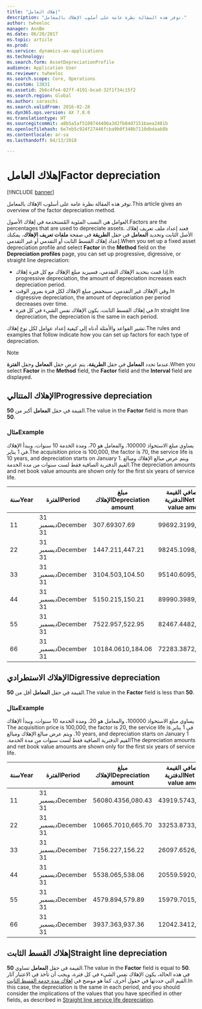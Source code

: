 ```yaml
---
title: "إهلاك العامل"
description: "توفر هذه المقالة نظرة عامة على أسلوب الإهلاك بالمعامل."
author: twheeloc
manager: AnnBe
ms.date: 06/20/2017
ms.topic: article
ms.prod: 
ms.service: dynamics-ax-applications
ms.technology: 
ms.search.form: AssetDepreciationProfile
audience: Application User
ms.reviewer: twheeloc
ms.search.scope: Core, Operations
ms.custom: 13831
ms.assetid: 2b6c4fe4-02ff-4191-bcad-32f1f34c15f2
ms.search.region: Global
ms.author: saraschi
ms.search.validFrom: 2016-02-28
ms.dyn365.ops.version: AX 7.0.0
ms.translationtype: HT
ms.sourcegitcommit: a8b5a5af5108744406a3d2fb84d7151baea2481b
ms.openlocfilehash: 6e7eb5c924f27446fcba9b0f340b7110dbdaab8b
ms.contentlocale: ar-sa
ms.lasthandoff: 04/13/2018

---
```


# <a name="factor-depreciation"></a><span data-ttu-id="4762d-103">إهلاك العامل</span><span class="sxs-lookup"><span data-stu-id="4762d-103">Factor depreciation</span></span>

[!INCLUDE [banner](../includes/banner.md)]

<span data-ttu-id="4762d-104">توفر هذه المقالة نظرة عامة على أسلوب الإهلاك بالمعامل.</span><span class="sxs-lookup"><span data-stu-id="4762d-104">This article gives an overview of the factor depreciation method.</span></span>

<span data-ttu-id="4762d-105">العوامل هي النسب المئوية المُستخدمة في إهلاك الأصول.</span><span class="sxs-lookup"><span data-stu-id="4762d-105">Factors are the percentages that are used to depreciate assets.</span></span> <span data-ttu-id="4762d-106">فعند إعداد ملف تعريف إهلاك الأصل الثابت وتحديد **المعامل** في حقل **الطريقة** في صفحة **ملفات تعريف الإهلاك**، يمكنك إعداد إهلاك القسط الثابت أو التقدمي أو غير التقدمي.</span><span class="sxs-lookup"><span data-stu-id="4762d-106">When you set up a fixed asset depreciation profile and select **Factor** in the **Method** field on the **Depreciation profiles** page, you can set up progressive, digressive, or straight line depreciation:</span></span>

-   <span data-ttu-id="4762d-107">إذا قمت بتحديد الإهلاك التقدمي، فسيزيد مبلغ الإهلاك مع كل فترة إهلاك.</span><span class="sxs-lookup"><span data-stu-id="4762d-107">In progressive depreciation, the amount of depreciation increases each depreciation period.</span></span>
-   <span data-ttu-id="4762d-108">وفي الإهلاك غير التقدمي، سينخفض مبلغ الإهلاك لكل فترة بمرور الوقت.</span><span class="sxs-lookup"><span data-stu-id="4762d-108">In digressive depreciation, the amount of depreciation per period decreases over time.</span></span>
-   <span data-ttu-id="4762d-109">في إهلاك القسط الثابت، يكون الإهلاك نفس الشيء في كل فترة.</span><span class="sxs-lookup"><span data-stu-id="4762d-109">In straight line depreciation, the depreciation is the same in each period.</span></span>

<span data-ttu-id="4762d-110">تشير القواعد والأمثلة أدناه إلى كيفية إعداد عوامل لكل نوع إهلاك.</span><span class="sxs-lookup"><span data-stu-id="4762d-110">The rules and examples that follow indicate how you can set up factors for each type of depreciation.</span></span> 

> [!NOTE] 
> <span data-ttu-id="4762d-111">عندما تحدد **المعامل** في حقل **الطريقة**، يتم عرض حقل **المعامل** وحقل **الفترة**.</span><span class="sxs-lookup"><span data-stu-id="4762d-111">When you select **Factor** in the **Method** field, the **Factor** field and the **Interval** field are displayed.</span></span>

## <a name="progressive-depreciation"></a><span data-ttu-id="4762d-112">الإهلاك المتتالي</span><span class="sxs-lookup"><span data-stu-id="4762d-112">Progressive depreciation</span></span>
<span data-ttu-id="4762d-113">القيمة في حقل **المعامل** أكبر من **50**.</span><span class="sxs-lookup"><span data-stu-id="4762d-113">The value in the **Factor** field is more than **50**.</span></span>

### <a name="example"></a><span data-ttu-id="4762d-114">مثال</span><span class="sxs-lookup"><span data-stu-id="4762d-114">Example</span></span>

<span data-ttu-id="4762d-115">يساوي مبلغ الاستحواذ 100000، والمعامل هو 70، ومدة الخدمة 10 سنوات، ويبدأ الإهلاك في 1 يناير.</span><span class="sxs-lookup"><span data-stu-id="4762d-115">The acquisition price is 100,000, the factor is 70, the service life is 10 years, and depreciation starts on January 1.</span></span> <span data-ttu-id="4762d-116">ويتم عرض مبالغ الإهلاك ومبالغ القيم الدفترية الصافية فقط لست سنوات من مدة الخدمة.‬</span><span class="sxs-lookup"><span data-stu-id="4762d-116">The depreciation amounts and net book value amounts are shown only for the first six years of service life.</span></span>

| <span data-ttu-id="4762d-117">سنة</span><span class="sxs-lookup"><span data-stu-id="4762d-117">Year</span></span> | <span data-ttu-id="4762d-118">الفترة</span><span class="sxs-lookup"><span data-stu-id="4762d-118">Period</span></span>      | <span data-ttu-id="4762d-119">مبلغ الإهلاك</span><span class="sxs-lookup"><span data-stu-id="4762d-119">Depreciation amount</span></span> | <span data-ttu-id="4762d-120">مبلغ صافي القيمة الدفترية</span><span class="sxs-lookup"><span data-stu-id="4762d-120">Net book value amount</span></span> |
|------|-------------|---------------------|-----------------------|
| <span data-ttu-id="4762d-121">1</span><span class="sxs-lookup"><span data-stu-id="4762d-121">1</span></span>    | <span data-ttu-id="4762d-122">31 ديسمبر</span><span class="sxs-lookup"><span data-stu-id="4762d-122">December 31</span></span> | <span data-ttu-id="4762d-123">307.69</span><span class="sxs-lookup"><span data-stu-id="4762d-123">307.69</span></span>              | <span data-ttu-id="4762d-124">99692.31</span><span class="sxs-lookup"><span data-stu-id="4762d-124">99,692.31</span></span>             |
| <span data-ttu-id="4762d-125">2</span><span class="sxs-lookup"><span data-stu-id="4762d-125">2</span></span>    | <span data-ttu-id="4762d-126">31 ديسمبر</span><span class="sxs-lookup"><span data-stu-id="4762d-126">December 31</span></span> | <span data-ttu-id="4762d-127">1447.21</span><span class="sxs-lookup"><span data-stu-id="4762d-127">1,447.21</span></span>            | <span data-ttu-id="4762d-128">98245.10</span><span class="sxs-lookup"><span data-stu-id="4762d-128">98,245.10</span></span>             |
| <span data-ttu-id="4762d-129">3</span><span class="sxs-lookup"><span data-stu-id="4762d-129">3</span></span>    | <span data-ttu-id="4762d-130">31 ديسمبر</span><span class="sxs-lookup"><span data-stu-id="4762d-130">December 31</span></span> | <span data-ttu-id="4762d-131">3104.50</span><span class="sxs-lookup"><span data-stu-id="4762d-131">3,104.50</span></span>            | <span data-ttu-id="4762d-132">95140.60</span><span class="sxs-lookup"><span data-stu-id="4762d-132">95,140.60</span></span>             |
| <span data-ttu-id="4762d-133">4</span><span class="sxs-lookup"><span data-stu-id="4762d-133">4</span></span>    | <span data-ttu-id="4762d-134">31 ديسمبر</span><span class="sxs-lookup"><span data-stu-id="4762d-134">December 31</span></span> | <span data-ttu-id="4762d-135">5150.21</span><span class="sxs-lookup"><span data-stu-id="4762d-135">5,150.21</span></span>            | <span data-ttu-id="4762d-136">89990.39</span><span class="sxs-lookup"><span data-stu-id="4762d-136">89,990.39</span></span>             |
| <span data-ttu-id="4762d-137">5</span><span class="sxs-lookup"><span data-stu-id="4762d-137">5</span></span>    | <span data-ttu-id="4762d-138">31 ديسمبر</span><span class="sxs-lookup"><span data-stu-id="4762d-138">December 31</span></span> | <span data-ttu-id="4762d-139">7522.95</span><span class="sxs-lookup"><span data-stu-id="4762d-139">7,522.95</span></span>            | <span data-ttu-id="4762d-140">82467.44</span><span class="sxs-lookup"><span data-stu-id="4762d-140">82,467.44</span></span>             |
| <span data-ttu-id="4762d-141">6</span><span class="sxs-lookup"><span data-stu-id="4762d-141">6</span></span>    | <span data-ttu-id="4762d-142">31 ديسمبر</span><span class="sxs-lookup"><span data-stu-id="4762d-142">December 31</span></span> | <span data-ttu-id="4762d-143">10184.06</span><span class="sxs-lookup"><span data-stu-id="4762d-143">10,184.06</span></span>           | <span data-ttu-id="4762d-144">72283.38</span><span class="sxs-lookup"><span data-stu-id="4762d-144">72,283.38</span></span>             |

## <a name="digressive-depreciation"></a><span data-ttu-id="4762d-145">الإهلاك الاستطرادي</span><span class="sxs-lookup"><span data-stu-id="4762d-145">Digressive depreciation</span></span>
<span data-ttu-id="4762d-146">القيمة في حقل **المعامل** أقل من **50**.</span><span class="sxs-lookup"><span data-stu-id="4762d-146">The value in the **Factor** field is less than **50**.</span></span>

### <a name="example"></a><span data-ttu-id="4762d-147">مثال</span><span class="sxs-lookup"><span data-stu-id="4762d-147">Example</span></span>

<span data-ttu-id="4762d-148">‏‫يساوي مبلغ الاستحواذ 100000، والمعامل هو 20، ومدة الخدمة 10 سنوات، ويبدأ الإهلاك في 1 يناير.</span><span class="sxs-lookup"><span data-stu-id="4762d-148">The acquisition price is 100,000, the factor is 20, the service life is 10 years, and depreciation starts on January 1.</span></span> <span data-ttu-id="4762d-149">ويتم عرض مبالغ الإهلاك ومبالغ القيم الدفترية الصافية فقط لست سنوات من مدة الخدمة.‬</span><span class="sxs-lookup"><span data-stu-id="4762d-149">The depreciation amounts and net book value amounts are shown only for the first six years of service life.</span></span>

| <span data-ttu-id="4762d-150">سنة</span><span class="sxs-lookup"><span data-stu-id="4762d-150">Year</span></span> | <span data-ttu-id="4762d-151">الفترة</span><span class="sxs-lookup"><span data-stu-id="4762d-151">Period</span></span>      | <span data-ttu-id="4762d-152">مبلغ الإهلاك</span><span class="sxs-lookup"><span data-stu-id="4762d-152">Depreciation amount</span></span> | <span data-ttu-id="4762d-153">مبلغ صافي القيمة الدفترية</span><span class="sxs-lookup"><span data-stu-id="4762d-153">Net book value amount</span></span> |
|------|-------------|---------------------|-----------------------|
| <span data-ttu-id="4762d-154">1</span><span class="sxs-lookup"><span data-stu-id="4762d-154">1</span></span>    | <span data-ttu-id="4762d-155">31 ديسمبر</span><span class="sxs-lookup"><span data-stu-id="4762d-155">December 31</span></span> | <span data-ttu-id="4762d-156">56080.43</span><span class="sxs-lookup"><span data-stu-id="4762d-156">56,080.43</span></span>           | <span data-ttu-id="4762d-157">43919.57</span><span class="sxs-lookup"><span data-stu-id="4762d-157">43,919.57</span></span>             |
| <span data-ttu-id="4762d-158">2</span><span class="sxs-lookup"><span data-stu-id="4762d-158">2</span></span>    | <span data-ttu-id="4762d-159">31 ديسمبر</span><span class="sxs-lookup"><span data-stu-id="4762d-159">December 31</span></span> | <span data-ttu-id="4762d-160">10665.70</span><span class="sxs-lookup"><span data-stu-id="4762d-160">10,665.70</span></span>           | <span data-ttu-id="4762d-161">33253.87</span><span class="sxs-lookup"><span data-stu-id="4762d-161">33,253.87</span></span>             |
| <span data-ttu-id="4762d-162">3</span><span class="sxs-lookup"><span data-stu-id="4762d-162">3</span></span>    | <span data-ttu-id="4762d-163">31 ديسمبر</span><span class="sxs-lookup"><span data-stu-id="4762d-163">December 31</span></span> | <span data-ttu-id="4762d-164">7156.22</span><span class="sxs-lookup"><span data-stu-id="4762d-164">7,156.22</span></span>            | <span data-ttu-id="4762d-165">26097.65</span><span class="sxs-lookup"><span data-stu-id="4762d-165">26,097.65</span></span>             |
| <span data-ttu-id="4762d-166">4</span><span class="sxs-lookup"><span data-stu-id="4762d-166">4</span></span>    | <span data-ttu-id="4762d-167">31 ديسمبر</span><span class="sxs-lookup"><span data-stu-id="4762d-167">December 31</span></span> | <span data-ttu-id="4762d-168">5538.06</span><span class="sxs-lookup"><span data-stu-id="4762d-168">5,538.06</span></span>            | <span data-ttu-id="4762d-169">20559.59</span><span class="sxs-lookup"><span data-stu-id="4762d-169">20,559.59</span></span>             |
| <span data-ttu-id="4762d-170">5</span><span class="sxs-lookup"><span data-stu-id="4762d-170">5</span></span>    | <span data-ttu-id="4762d-171">31 ديسمبر</span><span class="sxs-lookup"><span data-stu-id="4762d-171">December 31</span></span> | <span data-ttu-id="4762d-172">4579.89</span><span class="sxs-lookup"><span data-stu-id="4762d-172">4,579.89</span></span>            | <span data-ttu-id="4762d-173">15979.70</span><span class="sxs-lookup"><span data-stu-id="4762d-173">15,979.70</span></span>             |
| <span data-ttu-id="4762d-174">6</span><span class="sxs-lookup"><span data-stu-id="4762d-174">6</span></span>    | <span data-ttu-id="4762d-175">31 ديسمبر</span><span class="sxs-lookup"><span data-stu-id="4762d-175">December 31</span></span> | <span data-ttu-id="4762d-176">3937.36</span><span class="sxs-lookup"><span data-stu-id="4762d-176">3,937.36</span></span>            | <span data-ttu-id="4762d-177">12042.34</span><span class="sxs-lookup"><span data-stu-id="4762d-177">12,042.34</span></span>             |

## <a name="straight-line-depreciation"></a><span data-ttu-id="4762d-178">إهلاك القسط الثابت</span><span class="sxs-lookup"><span data-stu-id="4762d-178">Straight line depreciation</span></span>
<span data-ttu-id="4762d-179">القيمة في حقل **المعامل** تساوي **50**.</span><span class="sxs-lookup"><span data-stu-id="4762d-179">The value in the **Factor** field is equal to **50**.</span></span> <span data-ttu-id="4762d-180">في هذه الحالة، يكون الإهلاك نفس الشيء في كل فترة، ويجب أن تأخذ في الاعتبار آثار القيم التي حددتها في حقول أخرى، كما هو موضح في [إهلاك مدة خدمة القسط الثابت‬](straight-line-service-life-depreciation.md).</span><span class="sxs-lookup"><span data-stu-id="4762d-180">In this case, the depreciation is the same in each period, and you should consider the implications of the values that you have specified in other fields, as described in [Straight line service life depreciation](straight-line-service-life-depreciation.md).</span></span>




